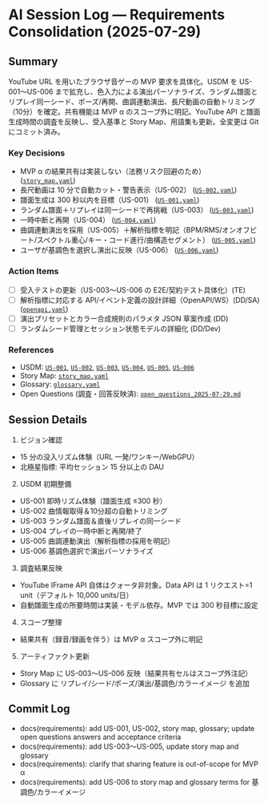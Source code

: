 # AI Session Log — Requirements Consolidation (2025-07-29)

## Summary

YouTube URL を用いたブラウザ音ゲーの MVP 要求を具体化。USDM を US-001〜US-006 まで拡充し、色入力による演出パーソナライズ、ランダム譜面とリプレイ同一シード、ポーズ/再開、曲調連動演出、長尺動画の自動トリミング（10分）を確定。共有機能は MVP α のスコープ外に明記。YouTube API と譜面生成時間の調査を反映し、受入基準と Story Map、用語集も更新。全変更は Git にコミット済み。

### Key Decisions

- MVP α の結果共有は実装しない（法務リスク回避のため） ([`story_map.yaml`](docs/02_requirements/story_map.yaml))
- 長尺動画は 10 分で自動カット・警告表示（US-002） ([`US-002.yaml`](docs/02_requirements/usdm/US-002.yaml))
- 譜面生成は 300 秒以内を目標（US-001） ([`US-001.yaml`](docs/02_requirements/usdm/US-001.yaml))
- ランダム譜面＋リプレイは同一シードで再挑戦（US-003） ([`US-003.yaml`](docs/02_requirements/usdm/US-003.yaml))
- 一時中断と再開（US-004） ([`US-004.yaml`](docs/02_requirements/usdm/US-004.yaml))
- 曲調連動演出を採用（US-005）＋解析指標を明記（BPM/RMS/オンオフビート/スペクトル重心/キー・コード進行/曲構造セグメント） ([`US-005.yaml`](docs/02_requirements/usdm/US-005.yaml:25))
- ユーザが基調色を選択し演出に反映（US-006） ([`US-006.yaml`](docs/02_requirements/usdm/US-006.yaml))

### Action Items

- [ ] 受入テストの更新（US-003〜US-006 の E2E/契約テスト具体化）(TE)
- [ ] 解析指標に対応する API/イベント定義の設計詳細（OpenAPI/WS）(DD/SA) ([`openapi.yaml`](docs/03_design/api/openapi.yaml))
- [ ] 演出プリセットとカラー合成規則のパラメタ JSON 草案作成 (DD)
- [ ] ランダムシード管理とセッション状態モデルの詳細化 (DD/Dev)

### References

- USDM: [`US-001`](docs/02_requirements/usdm/US-001.yaml), [`US-002`](docs/02_requirements/usdm/US-002.yaml), [`US-003`](docs/02_requirements/usdm/US-003.yaml), [`US-004`](docs/02_requirements/usdm/US-004.yaml), [`US-005`](docs/02_requirements/usdm/US-005.yaml), [`US-006`](docs/02_requirements/usdm/US-006.yaml)
- Story Map: [`story_map.yaml`](docs/02_requirements/story_map.yaml)
- Glossary: [`glossary.yaml`](docs/02_requirements/glossary.yaml)
- Open Questions (調査・回答反映済): [`open_questions_2025-07-29.md`](docs/02_requirements/open_questions_2025-07-29.md:41)

## Session Details

1. ビジョン確認

- 15 分の没入リズム体験（URL 一発/ワンキー/WebGPU）
- 北極星指標: 平均セッション 15 分以上の DAU

2. USDM 初期整備

- US-001 即時リズム体験（譜面生成 ≤300 秒）
- US-002 曲情報取得＆10分超の自動トリミング
- US-003 ランダム譜面＆直後リプレイの同一シード
- US-004 プレイの一時中断と再開/終了
- US-005 曲調連動演出（解析指標の採用を明記）
- US-006 基調色選択で演出パーソナライズ

3. 調査結果反映

- YouTube IFrame API 自体はクォータ非対象。Data API は 1 リクエスト=1 unit（デフォルト 10,000 units/日）
- 自動譜面生成の所要時間は実装・モデル依存。MVP では 300 秒目標に設定

4. スコープ整理

- 結果共有（録音/録画を伴う）は MVP α スコープ外に明記

5. アーティファクト更新

- Story Map に US-003〜US-006 反映（結果共有セルはスコープ外注記）
- Glossary に リプレイ/シード/ポーズ/演出/基調色/カラーイメージ を追加

## Commit Log

- docs(requirements): add US-001, US-002, story map, glossary; update open questions answers and acceptance criteria
- docs(requirements): add US-003〜US-005, update story map and glossary
- docs(requirements): clarify that sharing feature is out-of-scope for MVP α
- docs(requirements): add US-006 to story map and glossary terms for 基調色/カラーイメージ
